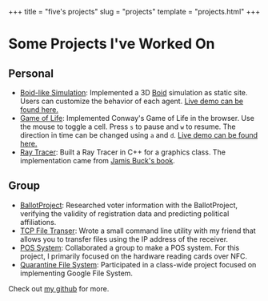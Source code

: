 +++
title = "five's projects"
slug = "projects"
template = "projects.html"
+++

# Some Projects I've Worked On

## Personal
- [Boid-like Simulation](https://github.com/fivegrant/swarm): Implemented a 3D [Boid](https://en.wikipedia.org/wiki/Boids) simulation as static site.
  Users can customize the behavior of each agent. [Live demo can be found here.](https://fivegrant.github.io/swarm/)
- [Game of Life](https://github.com/fivegrant/gol): Implemented Conway's Game of Life in
  the browser. Use the mouse to toggle a cell. Press `s` to pause and `w` to
  resume. The direction in time can be changed using `a` and `d`.
  [Live demo can be found here.](https://fivegrant.github.io/gol/)
- [Ray Tracer](https://github.com/fivegrant/advanced-computer-graphics): Built a Ray Tracer
  in C++ for a graphics class. The implementation came from 
  [Jamis Buck's book](https://pragprog.com/titles/jbtracer/the-ray-tracer-challenge/).

## Group
- [BallotProject](https://ballotproject.org/): Researched voter information
  with the BallotProject, verifying the validity of registration
  data and predicting political affiliations.
- [TCP File Transer](https://github.com/fivegrant/tcp_file_transfer): Wrote a small command line
  utility with my friend that allows you to transfer files using the IP
  address of the receiver. 
- [POS System](https://github.com/bennington-hardware-hacking-2019/pos_system): Collaborated
  a group to make a POS system. For this project, I primarily focused
  on the hardware reading cards over NFC.
- [Quarantine File System](https://github.com/bennington-distributed-systems-s2020/Quarantine-File-System): Participated
  in a class-wide project focused on implementing Google File System.

Check out [my github](https://fivegrant.com) for more.
